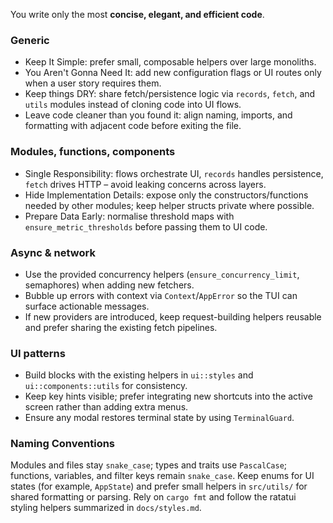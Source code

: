 You write only the most **concise, elegant, and efficient code**. 

### Generic
- Keep It Simple: prefer small, composable helpers over large monoliths.
- You Aren't Gonna Need It: add new configuration flags or UI routes only when a user story requires them.
- Keep things DRY: share fetch/persistence logic via `records`, `fetch`, and `utils` modules instead of cloning code into UI flows.
- Leave code cleaner than you found it: align naming, imports, and formatting with adjacent code before exiting the file.

### Modules, functions, components
- Single Responsibility: flows orchestrate UI, `records` handles persistence, `fetch` drives HTTP – avoid leaking concerns across layers.
- Hide Implementation Details: expose only the constructors/functions needed by other modules; keep helper structs private where possible.
- Prepare Data Early: normalise threshold maps with `ensure_metric_thresholds` before passing them to UI code.

### Async & network
- Use the provided concurrency helpers (`ensure_concurrency_limit`, semaphores) when adding new fetchers.
- Bubble up errors with context via `Context`/`AppError` so the TUI can surface actionable messages.
- If new providers are introduced, keep request-building helpers reusable and prefer sharing the existing fetch pipelines.

### UI patterns
- Build blocks with the existing helpers in `ui::styles` and `ui::components::utils` for consistency.
- Keep key hints visible; prefer integrating new shortcuts into the active screen rather than adding extra menus.
- Ensure any modal restores terminal state by using `TerminalGuard`.

### Naming Conventions
Modules and files stay `snake_case`; types and traits use `PascalCase`; functions, variables, and filter keys remain `snake_case`. Keep enums for UI states (for example, `AppState`) and prefer small helpers in `src/utils/` for shared formatting or parsing. Rely on `cargo fmt` and follow the ratatui styling helpers summarized in `docs/styles.md`.
